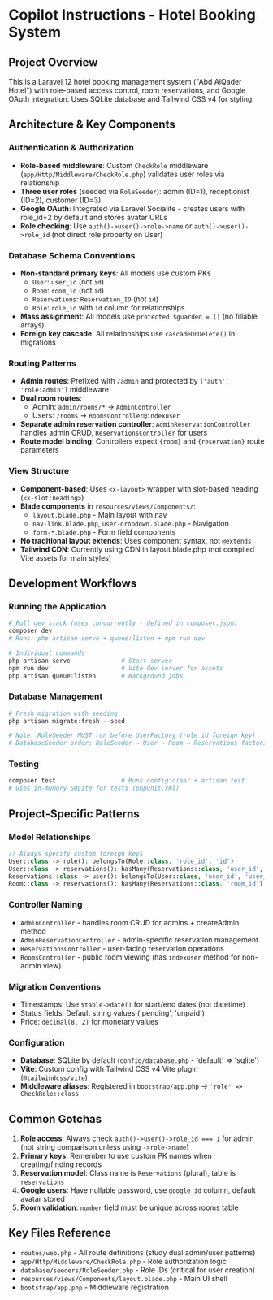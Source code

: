 # Copilot Instructions - Hotel Booking System

## Project Overview
This is a Laravel 12 hotel booking management system ("Abd AlQader Hotel") with role-based access control, room reservations, and Google OAuth integration. Uses SQLite database and Tailwind CSS v4 for styling.

## Architecture & Key Components

### Authentication & Authorization
- **Role-based middleware**: Custom `CheckRole` middleware (`app/Http/Middleware/CheckRole.php`) validates user roles via relationship
- **Three user roles** (seeded via `RoleSeeder`): admin (ID=1), receptionist (ID=2), customer (ID=3)
- **Google OAuth**: Integrated via Laravel Socialite - creates users with role_id=2 by default and stores avatar URLs
- **Role checking**: Use `auth()->user()->role->name` or `auth()->user()->role_id` (not direct role property on User)

### Database Schema Conventions
- **Non-standard primary keys**: All models use custom PKs
  - `User`: `user_id` (not `id`)
  - `Room`: `room_id` (not `id`)
  - `Reservations`: `Reservation_ID` (not `id`)
  - `Role`: `role_id` with `id` column for relationships
- **Mass assignment**: All models use `protected $guarded = []` (no fillable arrays)
- **Foreign key cascade**: All relationships use `cascadeOnDelete()` in migrations

### Routing Patterns
- **Admin routes**: Prefixed with `/admin` and protected by `['auth', 'role:admin']` middleware
- **Dual room routes**: 
  - Admin: `admin/rooms/*` → `AdminController`
  - Users: `/rooms` → `RoomsController@indexuser`
- **Separate admin reservation controller**: `AdminReservationController` handles admin CRUD, `ReservationsController` for users
- **Route model binding**: Controllers expect `{room}` and `{reservation}` route parameters

### View Structure
- **Component-based**: Uses `<x-layout>` wrapper with slot-based heading (`<x-slot:heading>`)
- **Blade components** in `resources/views/Components/`:
  - `layout.blade.php` - Main layout with nav
  - `nav-link.blade.php`, `user-dropdown.blade.php` - Navigation
  - `form-*.blade.php` - Form field components
- **No traditional layout extends**: Uses component syntax, not `@extends`
- **Tailwind CDN**: Currently using CDN in layout.blade.php (not compiled Vite assets for main styles)

## Development Workflows

### Running the Application
```powershell
# Full dev stack (uses concurrently - defined in composer.json)
composer dev
# Runs: php artisan serve + queue:listen + npm run dev

# Individual commands
php artisan serve              # Start server
npm run dev                    # Vite dev server for assets
php artisan queue:listen       # Background jobs
```

### Database Management
```powershell
# Fresh migration with seeding
php artisan migrate:fresh --seed

# Note: RoleSeeder MUST run before UserFactory (role_id foreign key)
# DatabaseSeeder order: RoleSeeder → User → Room → Reservations factories
```

### Testing
```powershell
composer test                  # Runs config:clear + artisan test
# Uses in-memory SQLite for tests (phpunit.xml)
```

## Project-Specific Patterns

### Model Relationships
```php
// Always specify custom foreign keys
User::class -> role(): belongsTo(Role::class, 'role_id', 'id')
User::class -> reservations(): hasMany(Reservations::class, 'user_id', 'user_id')
Reservations::class -> user(): belongsTo(User::class, 'user_id', 'user_id')
Room::class -> reservations(): hasMany(Reservations::class, 'room_id')
```

### Controller Naming
- `AdminController` - handles room CRUD for admins + createAdmin method
- `AdminReservationController` - admin-specific reservation management
- `ReservationsController` - user-facing reservation operations
- `RoomsController` - public room viewing (has `indexuser` method for non-admin view)

### Migration Conventions
- Timestamps: Use `$table->date()` for start/end dates (not datetime)
- Status fields: Default string values ('pending', 'unpaid')
- Price: `decimal(8, 2)` for monetary values

### Configuration
- **Database**: SQLite by default (`config/database.php` - 'default' => 'sqlite')
- **Vite**: Custom config with Tailwind CSS v4 Vite plugin (`@tailwindcss/vite`)
- **Middleware aliases**: Registered in `bootstrap/app.php` → `'role' => CheckRole::class`

## Common Gotchas

1. **Role access**: Always check `auth()->user()->role_id === 1` for admin (not string comparison unless using `->role->name`)
2. **Primary keys**: Remember to use custom PK names when creating/finding records
3. **Reservation model**: Class name is `Reservations` (plural), table is `reservations`
4. **Google users**: Have nullable password, use `google_id` column, default avatar stored
5. **Room validation**: `number` field must be unique across rooms table

## Key Files Reference
- `routes/web.php` - All route definitions (study dual admin/user patterns)
- `app/Http/Middleware/CheckRole.php` - Role authorization logic
- `database/seeders/RoleSeeder.php` - Role IDs (critical for user creation)
- `resources/views/Components/layout.blade.php` - Main UI shell
- `bootstrap/app.php` - Middleware registration
